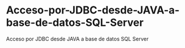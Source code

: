# Acceso-por-JDBC-desde-JAVA-a-base-de-datos-SQL-Server
Acceso por JDBC desde JAVA a base de datos SQL Server
